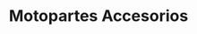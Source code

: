 ---
title: "Motopartes Accesorios"
url: /david/motopartes-accesorios/
shop: piezas de automóviles
---